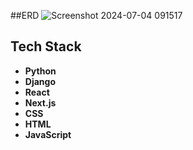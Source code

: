 ##ERD
![Screenshot 2024-07-04 091517](https://github.com/swe-eco-product-store/swe-server-eco-product/assets/143454238/0d6baf89-d384-4d20-abe4-9add5dd0929a)
## Tech Stack
- **Python**
- **Django**
- **React**
- **Next.js**
- **CSS**
- **HTML**
- **JavaScript**
